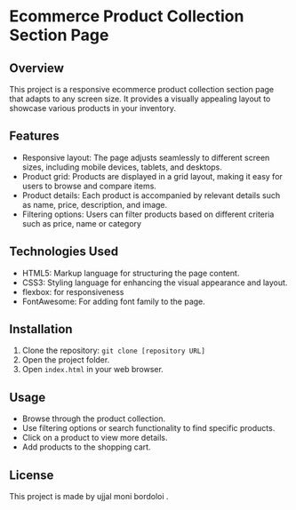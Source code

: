 # Ecommerce Product Collection Section Page

## Overview

This project is a responsive ecommerce product collection section page that adapts to any screen size. It provides a visually appealing layout to showcase various products in your inventory.

## Features

- Responsive layout: The page adjusts seamlessly to different screen sizes, including mobile devices, tablets, and desktops.
- Product grid: Products are displayed in a grid layout, making it easy for users to browse and compare items.
- Product details: Each product is accompanied by relevant details such as name, price, description, and image.
- Filtering options: Users can filter products based on different criteria such as price, name or category

## Technologies Used

- HTML5: Markup language for structuring the page content.
- CSS3: Styling language for enhancing the visual appearance and layout.
- flexbox: for responsiveness
- FontAwesome: For adding font family to the page.

## Installation

1. Clone the repository: `git clone [repository URL]`
2. Open the project folder.
3. Open `index.html` in your web browser.

## Usage

- Browse through the product collection.
- Use filtering options or search functionality to find specific products.
- Click on a product to view more details.
- Add products to the shopping cart.

## License

This project is made by ujjal moni bordoloi .
